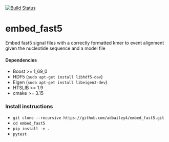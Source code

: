 [![Build Status](https://travis-ci.org/adbailey4/embed_fast5.svg?branch=master)](https://github.com/adbailey4/embed_fast5)

# embed_fast5
Embed fast5 signal files with a correctly formatted kmer to event alignment given the nucleotide sequence and a model file

#### Dependencies
* Boost >= 1_69_0 
* HDF5 (`sudo apt-get install libhdf5-dev`)
* Eigen (`sudo apt-get install libeigen3-dev`)
* HTSLIB >= 1.9
* cmake >= 3.15

### Install instructions  
* `git clone --recursive https://github.com/adbailey4/embed_fast5.git` 
* `cd embed_fast5`
* `pip install -e .`
* `pytest`

